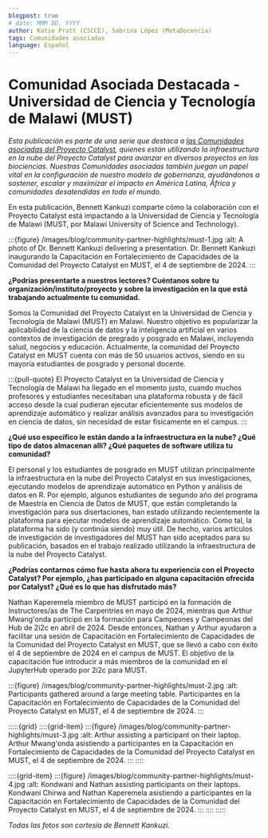 ```yaml
---
blogpost: true
# date: MMM DD, YYYY
author: Katie Pratt (CSCCE), Sabrina López (MetaDocencia)
tags: Comunidades asociadas
language: Español
---
```


# Comunidad Asociada Destacada - Universidad de Ciencia y Tecnología de Malawi (MUST)

*Esta publicación es parte de una serie que destaca a [las Comunidades asociadas del Proyecto Catalyst](../current-community-partners.md), quienes están utilizando la infraestructura en la nube del Proyecto Catalyst para avanzar en diversos proyectos en las biociencias. Nuestras Comunidades asociadas también juegan un papel vital en la configuración de nuestro modelo de gobernanza, ayudándonos a sostener, escalar y maximizar el impacto en América Latina, África y comunidades desatendidas en todo el mundo.*

En esta publicación, Bennett Kankuzi comparte cómo la colaboración con el Proyecto Catalyst está impactando a la Universidad de Ciencia y Tecnología de Malawi  (MUST, por Malawi University of Science and Technology).

:::{figure} /images/blog/community-partner-highlights/must-1.jpg
:alt: A photo of Dr. Bennett Kankuzi delivering a presentation.
Dr. Bennett Kankuzi inaugurando la Capacitación en Fortalecimiento de Capacidades de la Comunidad del Proyecto Catalyst en MUST, el 4 de septiembre de 2024.
:::

**¿Podrías presentarte a nuestros lectores? Cuéntanos sobre tu organización/instituto/proyecto y sobre la investigación en la que está trabajando actualmente tu comunidad.**

Somos la Comunidad del Proyecto Catalyst en la Universidad de Ciencia y Tecnología de Malawi (MUST) en Malawi. Nuestro objetivo es popularizar la aplicabilidad de la ciencia de datos y la inteligencia artificial en varios contextos de investigación de pregrado y posgrado en Malawi, incluyendo salud, negocios y educación. Actualmente, la comunidad del Proyecto Catalyst en MUST cuenta con más de 50 usuarios activos, siendo en su mayoría estudiantes de posgrado y personal docente.

:::{pull-quote}
El Proyecto Catalyst en la Universidad de Ciencia y Tecnología de Malawi ha llegado en el momento justo, cuando muchos profesores y estudiantes necesitaban una plataforma robusta y de fácil acceso desde la cual pudieran ejecutar eficientemente sus modelos de aprendizaje automático y realizar análisis avanzados para su investigación en ciencia de datos, sin necesidad de estar físicamente en el campus.
:::

**¿Qué uso específico le están dando a la infraestructura en la nube? ¿Qué tipo de datos almacenan allí? ¿Qué paquetes de software utiliza tu comunidad?**

El personal y los estudiantes de posgrado en MUST utilizan principalmente la infraestructura en la nube del Proyecto Catalyst en sus investigaciones, ejecutando modelos de aprendizaje automático en Python y análisis de datos en R. Por ejemplo, algunos estudiantes de segundo año del programa de Maestría en Ciencia de Datos de MUST, que están completando la investigación para sus disertaciones, han estado utilizando recientemente la plataforma para ejecutar modelos de aprendizaje automático. Como tal, la plataforma ha sido (y continúa siendo) muy útil. De hecho, varios artículos de investigación de investigadores del MUST han sido aceptados para su publicación, basados en el trabajo realizado utilizando la infraestructura de la nube del Proyecto Catalyst.

**¿Podrías contarnos cómo fue hasta ahora tu experiencia con el Proyecto Catalyst? Por ejemplo, ¿has participado en alguna capacitación ofrecida por Catalyst? ¿Qué es lo que has disfrutado más?**

Nathan Kaperemela miembro de MUST participó en la formación de Instructores/as de The Carpentries en mayo de 2024, mientras que Arthur Mwang'onda participó en la formación para Campeones y Campeonas del Hub de 2i2c en abril de 2024. Desde entonces, Nathan y Arthur ayudaron a facilitar una sesión de Capacitación en Fortalecimiento de Capacidades de la Comunidad del Proyecto Catalyst en MUST, que se llevó a cabo con éxito el 4 de septiembre de 2024 en el campus de MUST. El objetivo de la capacitación fue introducir a más miembros de la comunidad en el JupyterHub operado por 2i2c para MUST.

:::{figure} /images/blog/community-partner-highlights/must-2.jpg
:alt: Participants gathered around a large meeting table.
Participantes en la Capacitación en Fortalecimiento de Capacidades de la Comunidad del Proyecto Catalyst en MUST, el 4 de septiembre de 2024.
:::

:::::{grid}
::::{grid-item}
:::{figure} /images/blog/community-partner-highlights/must-3.jpg
:alt: Arthur assisting a participant on their laptop.
Arthur Mwang'onda asistiendo a participantes en la Capacitación en Fortalecimiento de Capacidades de la Comunidad del Proyecto Catalyst en MUST, el 4 de septiembre de 2024.
:::
::::

::::{grid-item}
:::{figure} /images/blog/community-partner-highlights/must-4.jpg
:alt: Kondwani and Nathan assisting participants on their laptops.
Kondwani Chirwa and Nathan Kaperemela asistiendo a participantes en la Capacitación en Fortalecimiento de Capacidades de la Comunidad del Proyecto Catalyst en MUST, el 4 de septiembre de 2024.
:::
::::
:::::

*Todas las fotos son cortesía de Bennett Kankuzi.*
